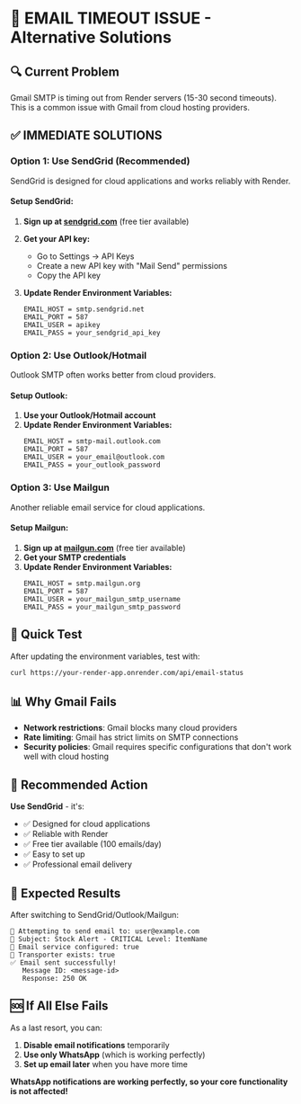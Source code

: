 # 🚨 EMAIL TIMEOUT ISSUE - Alternative Solutions

## 🔍 **Current Problem**
Gmail SMTP is timing out from Render servers (15-30 second timeouts). This is a common issue with Gmail from cloud hosting providers.

## ✅ **IMMEDIATE SOLUTIONS**

### Option 1: Use SendGrid (Recommended)
SendGrid is designed for cloud applications and works reliably with Render.

#### Setup SendGrid:
1. **Sign up at [sendgrid.com](https://sendgrid.com)** (free tier available)
2. **Get your API key:**
   - Go to Settings → API Keys
   - Create a new API key with "Mail Send" permissions
   - Copy the API key

3. **Update Render Environment Variables:**
   ```
   EMAIL_HOST = smtp.sendgrid.net
   EMAIL_PORT = 587
   EMAIL_USER = apikey
   EMAIL_PASS = your_sendgrid_api_key
   ```

### Option 2: Use Outlook/Hotmail
Outlook SMTP often works better from cloud providers.

#### Setup Outlook:
1. **Use your Outlook/Hotmail account**
2. **Update Render Environment Variables:**
   ```
   EMAIL_HOST = smtp-mail.outlook.com
   EMAIL_PORT = 587
   EMAIL_USER = your_email@outlook.com
   EMAIL_PASS = your_outlook_password
   ```

### Option 3: Use Mailgun
Another reliable email service for cloud applications.

#### Setup Mailgun:
1. **Sign up at [mailgun.com](https://mailgun.com)** (free tier available)
2. **Get your SMTP credentials**
3. **Update Render Environment Variables:**
   ```
   EMAIL_HOST = smtp.mailgun.org
   EMAIL_PORT = 587
   EMAIL_USER = your_mailgun_smtp_username
   EMAIL_PASS = your_mailgun_smtp_password
   ```

## 🔧 **Quick Test**

After updating the environment variables, test with:
```bash
curl https://your-render-app.onrender.com/api/email-status
```

## 📊 **Why Gmail Fails**

- **Network restrictions**: Gmail blocks many cloud providers
- **Rate limiting**: Gmail has strict limits on SMTP connections
- **Security policies**: Gmail requires specific configurations that don't work well with cloud hosting

## 🚀 **Recommended Action**

**Use SendGrid** - it's:
- ✅ Designed for cloud applications
- ✅ Reliable with Render
- ✅ Free tier available (100 emails/day)
- ✅ Easy to set up
- ✅ Professional email delivery

## 📧 **Expected Results**

After switching to SendGrid/Outlook/Mailgun:
```
📧 Attempting to send email to: user@example.com
📧 Subject: Stock Alert - CRITICAL Level: ItemName
📧 Email service configured: true
📧 Transporter exists: true
✅ Email sent successfully!
   Message ID: <message-id>
   Response: 250 OK
```

## 🆘 **If All Else Fails**

As a last resort, you can:
1. **Disable email notifications** temporarily
2. **Use only WhatsApp** (which is working perfectly)
3. **Set up email later** when you have more time

**WhatsApp notifications are working perfectly, so your core functionality is not affected!**
